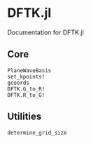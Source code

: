 # DFTK.jl

Documentation for DFTK.jl


## Core

```@docs
PlaneWaveBasis
set_kpoints!
gcoords
DFTK.G_to_R!
DFTK.R_to_G!
```

## Utilities
```@docs
determine_grid_size
```
